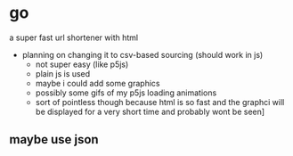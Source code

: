# go
a super fast url shortener with html
- planning on changing it to csv-based sourcing (should work in js)
  - not super easy (like p5js)
  - plain js is used 
  - maybe i could add some graphics
  - possibly some gifs of my p5js loading animations
  - sort of pointless though because html is so fast and the graphci will be displayed for a very short time and probably wont be seen]

## maybe use json
